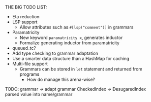 THE BIG TODO LIST:
- Eta reduction
- LSP support
  - Allow attributes such as `#[lsp("comment")]` in grammars
- Paramatricity
  - New keyword `paramatricity x`, generates inductor
  - Formalize generating inductor from paramatricity
- queued_tc?
- Add type checking to grammar adaptation
- Use a smarter data structure than a HashMap for caching
- Multi-file support
  - Grammars can be stored in `let` statement and returned from programs
    - How do manage this arena-wise?



TODO:
grammar -> adapt grammar
CheckedIndex -> DesugaredIndex
parsed value into name/grammar